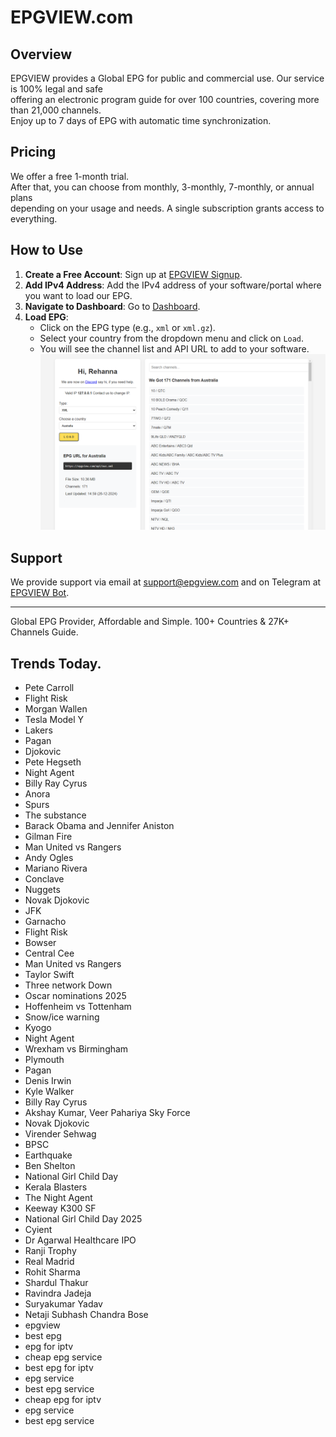 # EPGVIEW.com



## Overview
EPGVIEW provides a Global EPG for public and commercial use. Our service is 100% legal and safe\
offering an electronic program guide for over 100 countries, covering more than 21,000 channels.\
Enjoy up to 7 days of EPG with automatic time synchronization.

## Pricing
We offer a free 1-month trial. \
After that, you can choose from monthly, 3-monthly, 7-monthly, or annual plans \
depending on your usage and needs. A single subscription grants access to everything.

## How to Use
1. **Create a Free Account**: Sign up at [EPGVIEW Signup](https://epgview.com/signup.php).
2. **Add IPv4 Address**: Add the IPv4 address of your software/portal where you want to load our EPG.
3. **Navigate to Dashboard**: Go to [Dashboard](https://epgview.com/dashboard.php).
4. **Load EPG**:
   - Click on the EPG type (e.g., `xml` or `xml.gz`).
   - Select your country from the dropdown menu and click on `Load`.
   - You will see the channel list and API URL to add to your software.
![EPGVIEW](img/dashboard.png)
## Support
We provide support via email at [support@epgview.com](mailto:support@epgview.com) and on Telegram at [EPGVIEW Bot](https://t.me/epgview_bot).

---

Global EPG Provider, Affordable and Simple. 100+ Countries & 27K+ Channels Guide.

## Trends Today.

- Pete Carroll
- Flight Risk
- Morgan Wallen
- Tesla Model Y
- Lakers
- Pagan
- Djokovic
- Pete Hegseth
- Night Agent
- Billy Ray Cyrus
- Anora
- Spurs
- The substance
- Barack Obama and Jennifer Aniston
- Gilman Fire
- Man United vs Rangers
- Andy Ogles
- Mariano Rivera
- Conclave
- Nuggets
- Novak Djokovic
- JFK
- Garnacho
- Flight Risk
- Bowser
- Central Cee
- Man United vs Rangers
- Taylor Swift
- Three network Down
- Oscar nominations 2025
- Hoffenheim vs Tottenham
- Snow/ice warning
- Kyogo
- Night Agent
- Wrexham vs Birmingham
- Plymouth
- Pagan
- Denis Irwin
- Kyle Walker
- Billy Ray Cyrus
- Akshay Kumar, Veer Pahariya Sky Force
- Novak Djokovic
- Virender Sehwag
- BPSC
- Earthquake
- Ben Shelton
- National Girl Child Day
- Kerala Blasters
- The Night Agent
- Keeway K300 SF
- National Girl Child Day 2025
- Cyient
- Dr Agarwal Healthcare IPO
- Ranji Trophy
- Real Madrid
- Rohit Sharma
- Shardul Thakur
- Ravindra Jadeja
- Suryakumar Yadav
- Netaji Subhash Chandra Bose
- epgview
- best epg
- epg for iptv
- cheap epg service
- best epg for iptv
- epg service
- best epg service
- cheap epg for iptv
- epg service
- best epg service
